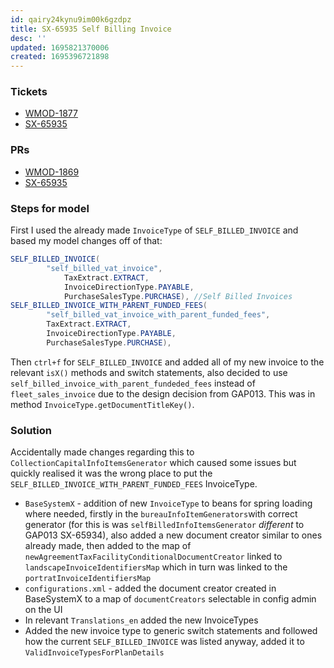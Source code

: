 ```yaml
---
id: qairy24kynu9im00k6gzdpz
title: SX-65935 Self Billing Invoice
desc: ''
updated: 1695821370006
created: 1695396721898
---
```

### Tickets
- [WMOD-1877](https://jira.apak.com/browse/WMOD-1877)
- [SX-65935](https://jira.apak.com/browse/SX-65935)
### PRs
- [WMOD-1869]()
- [SX-65935]()


### Steps for model
First I used the already made `InvoiceType` of `SELF_BILLED_INVOICE` and based my model changes off of that:
```java
SELF_BILLED_INVOICE(
        "self_billed_vat_invoice",
            TaxExtract.EXTRACT,
            InvoiceDirectionType.PAYABLE,
            PurchaseSalesType.PURCHASE), //Self Billed Invoices
SELF_BILLED_INVOICE_WITH_PARENT_FUNDED_FEES(
        "self_billed_vat_invoice_with_parent_funded_fees",
        TaxExtract.EXTRACT,
        InvoiceDirectionType.PAYABLE,
        PurchaseSalesType.PURCHASE),
```
Then `ctrl+f` for `SELF_BILLED_INVOICE` and added all of my new invoice to the relevant `isX()` methods and switch statements, also decided to use `self_billed_invoice_with_parent_fundeded_fees` instead of `fleet_sales_invoice` due to the design decision from GAP013. This was in method `InvoiceType.getDocumentTitleKey()`.

### Solution
Accidentally made changes regarding this to `CollectionCapitalInfoItemsGenerator` which caused some issues but quickly realised it was the wrong place to put the `SELF_BILLED_INVOICE_WITH_PARENT_FUNDED_FEES` InvoiceType.

- `BaseSystemX` - addition of new `InvoiceType` to beans for spring loading where needed, firstly in the `bureauInfoItemGenerators`with correct generator (for this is was `selfBilledInfoItemsGenerator` *different* to GAP013 SX-65934), also added a new document creator similar to ones already made, then added to the map of `newAgreementTaxFacilityConditionalDocumentCreator` linked to `landscapeInvoiceIdentifiersMap` which in turn was linked to the `portratInvoiceIdentifiersMap`
- `configurations.xml` - added the document creator created in BaseSystemX to a map of `documentCreators` selectable in config admin on the UI
- In relevant `Translations_en` added the new InvoiceTypes
- Added the new invoice type to generic switch statements and followed how the current `SELF_BILLED_INVOICE` was listed anyway, added it to `ValidInvoiceTypesForPlanDetails`